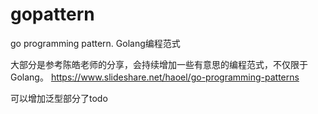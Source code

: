 # gopattern
go programming pattern. 
Golang编程范式


大部分是参考陈皓老师的分享，会持续增加一些有意思的编程范式，不仅限于Golang。
https://www.slideshare.net/haoel/go-programming-patterns


可以增加泛型部分了todo
